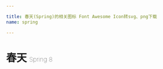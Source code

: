 ```yaml
---

title: 春天(Spring)的相关图标 Font Awesome Icon转svg、png下载
name: spring

---
```


# 春天  <small style="font-size: 60%;font-weight: 100">Spring <span class="badge-secondary badge">8</span> </small>

<search tag="spring" :max="0"/>


